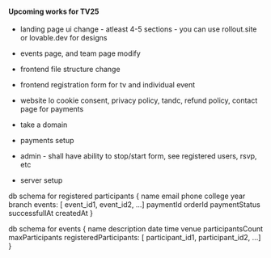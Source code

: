 #### Upcoming works for TV25

- landing page ui change - atleast 4-5 sections - you can use rollout.site or lovable.dev for designs
- events page, and team page modify
- frontend file structure change
- frontend registration form for tv and individual event
- website lo cookie consent, privacy policy, tandc, refund policy, contact page for payments

- take a domain
- payments setup
- admin - shall have ability to stop/start form, see registered users, rsvp, etc
- server setup


<!-- Post registration(after payment of reg fee) -->
db schema for registered participants
{
    name
    email
    phone
    college
    year
    branch
    events: [ event_id1, event_id2, ...]
    paymentId
    orderId
    paymentStatus
    successfullAt
    createdAt
}


db schema for events
{
    name
    description
    date
    time
    venue
    participantsCount
    maxParticipants
    registeredParticipants: [ participant_id1, participant_id2, ...]
}